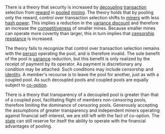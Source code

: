 There is a theory that security is increased by [decoupling](Glossary#coupled) [transaction](Glossary#transaction) selection from [reward](Glossary#reward) in [pooled](Glossary#pooling) [mining](Glossary#mine). The theory holds that by pooling only the reward, control over transaction selection shifts to [miners](Glossary#miner) with less [hash power](Glossary#hash-power). This implies a reduction in the [variance discount](Variance-Discount-Flaw) and therefore an increase the [competitiveness](Other-Means-Principle) of smaller mines. Because smaller mines can operate more covertly than larger, this in turn implies that [censorship](Glossary#censorship) [resistance](Axiom-of-Resistance) is increased.

The theory fails to recognize that control over transaction selection remains with the [person](Glossary#person) operating the pool, and is therefore invalid. The sole benefit of the pool is [variance](Glossary#variance) reduction, but this benefit is only realized by the receipt of payment by its operator. As payment is discretionary any condition may be attached. Such conditions may include censorship and [identity](Glossary#identity). A member's recourse is to leave the pool for another, just as with a coupled pool. As such decoupled pools and coupled pools are equally subject to [co-option](Glossary#co-option).

There is a theory that transparency of a decoupled pool is greater than that of a coupled pool, facilitating flight of members non-censoring pools, therefore limiting the dominance of censoring pools. Generously accepting the assumptions of greater transparency and independent miners operating against financial self-interest, we are still left with the fact of co-option. The [state](Glossary#state) can still reserve for itself the ability to operate with the financial advantages of pooling.